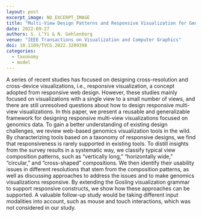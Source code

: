 ```yaml
---
layout: post
excerpt_image: NO_EXCERPT_IMAGE
title: "Multi-View Design Patterns and Responsive Visualization for Genomics Data"
date: 2022-09-27
authors: S. L’Yi & N. Gehlenborg
venue: "IEEE Transactions on Visualization and Computer Graphics"
doi: 10.1109/TVCG.2022.3209398
categories:
  - taxonomy
  - model
---
```

A series of recent studies has focused on designing cross-resolution and cross-device visualizations, i.e., responsive visualization, a concept adopted from responsive web design. However, these studies mainly focused on visualizations with a single view to a small number of views, and there are still unresolved questions about how to design responsive multi-view visualizations. In this paper, we present a reusable and generalizable framework for designing responsive multi-view visualizations focused on genomics data. To gain a better understanding of existing design challenges, we review web-based genomics visualization tools in the wild. By characterizing tools based on a taxonomy of responsive designs, we find that responsiveness is rarely supported in existing tools. To distill insights from the survey results in a systematic way, we classify typical view composition patterns, such as “vertically long,” “horizontally wide,” “circular,” and “cross-shaped” compositions. We then identify their usability issues in different resolutions that stem from the composition patterns, as well as discussing approaches to address the issues and to make genomics visualizations responsive. By extending the Gosling visualization grammar to support responsive constructs, we show how these approaches can be supported. A valuable follow-up study would be taking different input modalities into account, such as mouse and touch interactions, which was not considered in our study.
